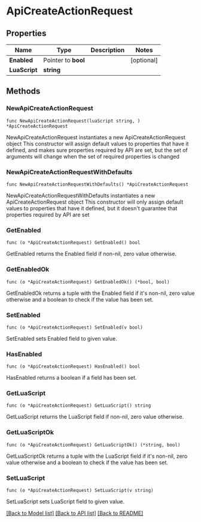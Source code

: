 # ApiCreateActionRequest

## Properties

Name | Type | Description | Notes
------------ | ------------- | ------------- | -------------
**Enabled** | Pointer to **bool** |  | [optional] 
**LuaScript** | **string** |  | 

## Methods

### NewApiCreateActionRequest

`func NewApiCreateActionRequest(luaScript string, ) *ApiCreateActionRequest`

NewApiCreateActionRequest instantiates a new ApiCreateActionRequest object
This constructor will assign default values to properties that have it defined,
and makes sure properties required by API are set, but the set of arguments
will change when the set of required properties is changed

### NewApiCreateActionRequestWithDefaults

`func NewApiCreateActionRequestWithDefaults() *ApiCreateActionRequest`

NewApiCreateActionRequestWithDefaults instantiates a new ApiCreateActionRequest object
This constructor will only assign default values to properties that have it defined,
but it doesn't guarantee that properties required by API are set

### GetEnabled

`func (o *ApiCreateActionRequest) GetEnabled() bool`

GetEnabled returns the Enabled field if non-nil, zero value otherwise.

### GetEnabledOk

`func (o *ApiCreateActionRequest) GetEnabledOk() (*bool, bool)`

GetEnabledOk returns a tuple with the Enabled field if it's non-nil, zero value otherwise
and a boolean to check if the value has been set.

### SetEnabled

`func (o *ApiCreateActionRequest) SetEnabled(v bool)`

SetEnabled sets Enabled field to given value.

### HasEnabled

`func (o *ApiCreateActionRequest) HasEnabled() bool`

HasEnabled returns a boolean if a field has been set.

### GetLuaScript

`func (o *ApiCreateActionRequest) GetLuaScript() string`

GetLuaScript returns the LuaScript field if non-nil, zero value otherwise.

### GetLuaScriptOk

`func (o *ApiCreateActionRequest) GetLuaScriptOk() (*string, bool)`

GetLuaScriptOk returns a tuple with the LuaScript field if it's non-nil, zero value otherwise
and a boolean to check if the value has been set.

### SetLuaScript

`func (o *ApiCreateActionRequest) SetLuaScript(v string)`

SetLuaScript sets LuaScript field to given value.



[[Back to Model list]](../README.md#documentation-for-models) [[Back to API list]](../README.md#documentation-for-api-endpoints) [[Back to README]](../README.md)


